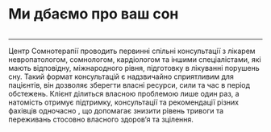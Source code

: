 <!DOCTYPE html>
<html lang="en">
<head>
    <meta charset="UTF-8">
    <meta name="viewport" content="width=device-width, initial-scale=1.0">
    <title>Document</title>
    <link rel="stylesheet" href="styles/style.css">
    
</head>
<body>
<div class="div_tarasik">
    <div class="div1_tarasik">
        <h1 class="h1_tarasik">Ми дбаємо про ваш сон</h1>
    </div>
    <div class="div2_img_tarasik">    
        <img src="Rectangle2 9.png" alt="">
    </div>
    <div class="div3_tarasik">
        <hr class="hr_tarasik"></hr>
    </div>
    <div class="div4_tarasik">
        <p class="p_tarasik">Центр Сомнотерапії проводить первинні спільні консультації з лікарем невропатологом, сомнологом, кардіологом та іншими спеціалістами, які мають відповідну, міжнародного рівня, підготовку в лікуванні порушень сну. Такий формат консультацій є надзвичайно сприятливим для пацієнтів, він дозволяє зберегти власні ресурси, сили та час в період обстежень. Клієнт ділиться власною проблемою лише один раз, а натомість <span class="colortext"> отримує підтримку, консультації та рекомендації різних фахівців одночасно </span>, що допомагає знизити рівень тривоги та переживань стосовно власного здоров‘я та зцілення.</p>
    </div>
</div>    
    <script src="script/script.js"></script>
</body>
</html>
